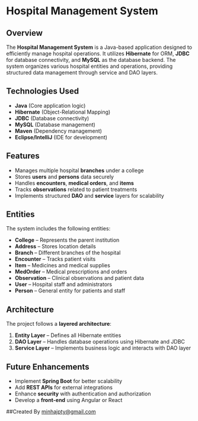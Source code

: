 # Hospital Management System

## Overview
The **Hospital Management System** is a Java-based application designed to efficiently manage hospital operations. It utilizes **Hibernate** for ORM, **JDBC** for database connectivity, and **MySQL** as the database backend. The system organizes various hospital entities and operations, providing structured data management through service and DAO layers.

## Technologies Used
- **Java** (Core application logic)
- **Hibernate** (Object-Relational Mapping)
- **JDBC** (Database connectivity)
- **MySQL** (Database management)
- **Maven** (Dependency management)
- **Eclipse/IntelliJ** (IDE for development)

## Features
- Manages multiple hospital **branches** under a college
- Stores **users** and **persons** data securely
- Handles **encounters**, **medical orders**, and **items**
- Tracks **observations** related to patient treatments
- Implements structured **DAO** and **service** layers for scalability

## Entities
The system includes the following entities:
- **College** – Represents the parent institution
- **Address** – Stores location details
- **Branch** – Different branches of the hospital
- **Encounter** – Tracks patient visits
- **Item** – Medicines and medical supplies
- **MedOrder** – Medical prescriptions and orders
- **Observation** – Clinical observations and patient data
- **User** – Hospital staff and administrators
- **Person** – General entity for patients and staff

## Architecture
The project follows a **layered architecture**:
1. **Entity Layer** – Defines all Hibernate entities
2. **DAO Layer** – Handles database operations using Hibernate and JDBC
3. **Service Layer** – Implements business logic and interacts with DAO layer




## Future Enhancements
- Implement **Spring Boot** for better scalability
- Add **REST APIs** for external integrations
- Enhance **security** with authentication and authorization
- Develop a **front-end** using Angular or React

##Created By
minhajpty@gmail.com

